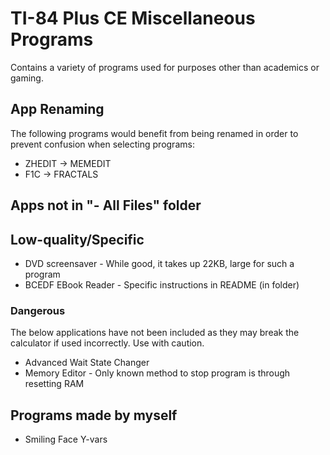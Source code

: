 # TI-84 Plus CE Miscellaneous Programs

Contains a variety of programs used for purposes other than academics or gaming.

## App Renaming
The following programs would benefit from being renamed in order to prevent confusion when selecting programs:
* ZHEDIT -> MEMEDIT
* F1C -> FRACTALS

## Apps not in "- All Files" folder

## Low-quality/Specific
* DVD screensaver - While good, it takes up 22KB, large for such a program
* BCEDF EBook Reader - Specific instructions in README (in folder)

### Dangerous
The below applications have not been included as they may break the calculator if used incorrectly. Use with caution.
* Advanced Wait State Changer
* Memory Editor - Only known method to stop program is through resetting RAM

## Programs made by myself
* Smiling Face Y-vars